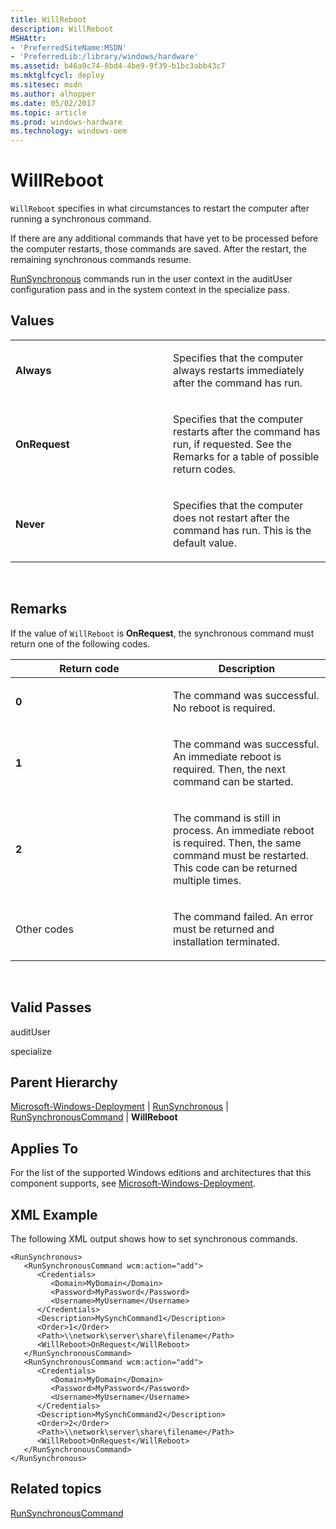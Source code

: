 ```yaml
---
title: WillReboot
description: WillReboot
MSHAttr:
- 'PreferredSiteName:MSDN'
- 'PreferredLib:/library/windows/hardware'
ms.assetid: b46a9c74-8bd4-4be9-9f39-b1bc3abb43c7
ms.mktglfcycl: deploy
ms.sitesec: msdn
ms.author: alhopper
ms.date: 05/02/2017
ms.topic: article
ms.prod: windows-hardware
ms.technology: windows-oem
---
```


# WillReboot


`WillReboot` specifies in what circumstances to restart the computer after running a synchronous command.

If there are any additional commands that have yet to be processed before the computer restarts, those commands are saved. After the restart, the remaining synchronous commands resume.

[RunSynchronous](microsoft-windows-deployment-runsynchronous.md) commands run in the user context in the auditUser configuration pass and in the system context in the specialize pass.

## Values


<table>
<colgroup>
<col width="50%" />
<col width="50%" />
</colgroup>
<tbody>
<tr class="odd">
<td><p><strong>Always</strong></p></td>
<td><p>Specifies that the computer always restarts immediately after the command has run.</p></td>
</tr>
<tr class="even">
<td><p><strong>OnRequest</strong></p></td>
<td><p>Specifies that the computer restarts after the command has run, if requested. See the Remarks for a table of possible return codes.</p></td>
</tr>
<tr class="odd">
<td><p><strong>Never</strong></p></td>
<td><p>Specifies that the computer does not restart after the command has run. This is the default value.</p></td>
</tr>
</tbody>
</table>

 

## Remarks


If the value of `WillReboot` is **OnRequest**, the synchronous command must return one of the following codes.

<table>
<colgroup>
<col width="50%" />
<col width="50%" />
</colgroup>
<thead>
<tr class="header">
<th>Return code</th>
<th>Description</th>
</tr>
</thead>
<tbody>
<tr class="odd">
<td><p><strong>0</strong></p></td>
<td><p>The command was successful. No reboot is required.</p></td>
</tr>
<tr class="even">
<td><p><strong>1</strong></p></td>
<td><p>The command was successful. An immediate reboot is required. Then, the next command can be started.</p></td>
</tr>
<tr class="odd">
<td><p><strong>2</strong></p></td>
<td><p>The command is still in process. An immediate reboot is required. Then, the same command must be restarted. This code can be returned multiple times.</p></td>
</tr>
<tr class="even">
<td><p>Other codes</p></td>
<td><p>The command failed. An error must be returned and installation terminated.</p></td>
</tr>
</tbody>
</table>

 

## Valid Passes


auditUser

specialize

## Parent Hierarchy


[Microsoft-Windows-Deployment](microsoft-windows-deployment.md) | [RunSynchronous](microsoft-windows-deployment-runsynchronous.md) | [RunSynchronousCommand](microsoft-windows-deployment-runsynchronous-runsynchronouscommand.md) | **WillReboot**

## Applies To


For the list of the supported Windows editions and architectures that this component supports, see [Microsoft-Windows-Deployment](microsoft-windows-deployment.md).

## XML Example


The following XML output shows how to set synchronous commands.

``` syntax
<RunSynchronous>
   <RunSynchronousCommand wcm:action="add">
      <Credentials>
         <Domain>MyDomain</Domain>
         <Password>MyPassword</Password>
         <Username>MyUsername</Username>
      </Credentials>
      <Description>MySynchCommand1</Description>
      <Order>1</Order>
      <Path>\\network\server\share\filename</Path>
      <WillReboot>OnRequest</WillReboot>
   </RunSynchronousCommand>
   <RunSynchronousCommand wcm:action="add">
      <Credentials>
         <Domain>MyDomain</Domain>
         <Password>MyPassword</Password>
         <Username>MyUsername</Username>
      </Credentials>
      <Description>MySynchCommand2</Description>
      <Order>2</Order>
      <Path>\\network\server\share\filename</Path>
      <WillReboot>OnRequest</WillReboot>
   </RunSynchronousCommand>
</RunSynchronous>
```

## Related topics


[RunSynchronousCommand](microsoft-windows-deployment-runsynchronous-runsynchronouscommand.md)

 

 







